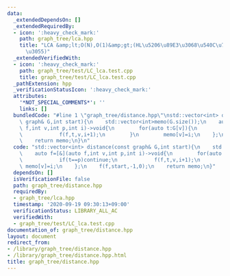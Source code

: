 ```yaml
---
data:
  _extendedDependsOn: []
  _extendedRequiredBy:
  - icon: ':heavy_check_mark:'
    path: graph_tree/lca.hpp
    title: "LCA &amp;lt;O(N),O(1)&amp;gt;(HL\u5206\u89E3\u3068\u540C\u7B49\u306E\u901F\
      \u3055)"
  _extendedVerifiedWith:
  - icon: ':heavy_check_mark:'
    path: graph_tree/test/LC_lca.test.cpp
    title: graph_tree/test/LC_lca.test.cpp
  _pathExtension: hpp
  _verificationStatusIcon: ':heavy_check_mark:'
  attributes:
    '*NOT_SPECIAL_COMMENTS*': ''
    links: []
  bundledCode: "#line 1 \"graph_tree/distance.hpp\"\nstd::vector<int> distance(const\
    \ graph& G,int start){\n    std::vector<int>memo(G.size());\n    auto f=[&](auto\
    \ f,int v,int p,int i)->void{\n        for(auto t:G[v]){\n            if(t==p)continue;\n\
    \            f(f,t,v,i+1);\n        }\n        memo[v]=i;\n    };\n    f(f,start,-1,0);\n\
    \    return memo;\n}\n"
  code: "std::vector<int> distance(const graph& G,int start){\n    std::vector<int>memo(G.size());\n\
    \    auto f=[&](auto f,int v,int p,int i)->void{\n        for(auto t:G[v]){\n\
    \            if(t==p)continue;\n            f(f,t,v,i+1);\n        }\n       \
    \ memo[v]=i;\n    };\n    f(f,start,-1,0);\n    return memo;\n}"
  dependsOn: []
  isVerificationFile: false
  path: graph_tree/distance.hpp
  requiredBy:
  - graph_tree/lca.hpp
  timestamp: '2020-09-19 09:30:13+09:00'
  verificationStatus: LIBRARY_ALL_AC
  verifiedWith:
  - graph_tree/test/LC_lca.test.cpp
documentation_of: graph_tree/distance.hpp
layout: document
redirect_from:
- /library/graph_tree/distance.hpp
- /library/graph_tree/distance.hpp.html
title: graph_tree/distance.hpp
---
```

